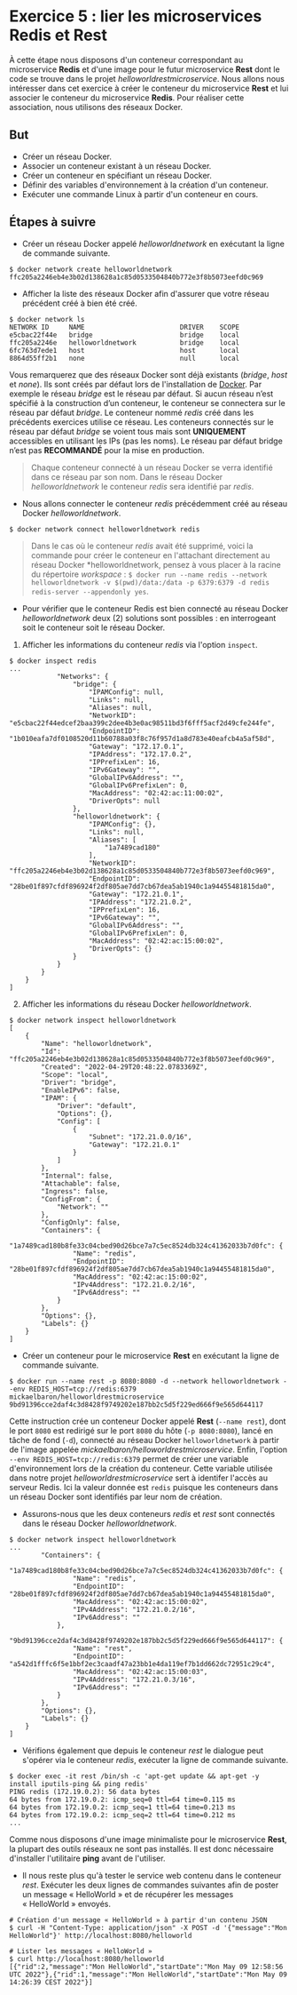 # Exercice 5 : lier les microservices Redis et Rest

À cette étape nous disposons d'un conteneur correspondant au microservice **Redis** et d'une image pour le futur microservice **Rest** dont le code se trouve dans le projet *helloworldrestmicroservice*. Nous allons nous intéresser dans cet exercice à créer le conteneur du microservice **Rest** et lui associer le conteneur du microservice **Redis**. Pour réaliser cette association, nous utilisons des réseaux Docker.

## But

* Créer un réseau Docker.
* Associer un conteneur existant à un réseau Docker.
* Créer un conteneur en spécifiant un réseau Docker.
* Définir des variables d'environnement à la création d'un conteneur.
* Exécuter une commande Linux à partir d'un conteneur en cours.

## Étapes à suivre

* Créer un réseau Docker appelé *helloworldnetwork* en exécutant la ligne de commande suivante.

```console
$ docker network create helloworldnetwork
ffc205a2246eb4e3b02d138628a1c85d0533504840b772e3f8b5073eefd0c969
```

* Afficher la liste des réseaux Docker afin d'assurer que votre réseau précédent créé à bien été créé.

```console
$ docker network ls
NETWORK ID     NAME                        DRIVER    SCOPE
e5cbac22f44e   bridge                      bridge    local
ffc205a2246e   helloworldnetwork           bridge    local
6fc763d7ede1   host                        host      local
8864d55ff2b1   none                        null      local
```

Vous remarquerez que des réseaux Docker sont déjà existants (*bridge*, *host* et *none*). Ils sont créés par défaut lors de l'installation de [Docker](https://www.docker.com/). Par exemple le réseau *bridge* est le réseau par défaut. Si aucun réseau n’est spécifié à la construction d’un conteneur, le conteneur se connectera sur le réseau par défaut *bridge*. Le conteneur nommé *redis* créé dans les précédents exercices utilise ce réseau. Les conteneurs connectés sur le réseau par défaut *bridge* se voient tous mais sont **UNIQUEMENT** accessibles en utilisant les IPs (pas les noms). Le réseau par défaut bridge n’est pas **RECOMMANDÉ** pour la mise en production.

> Chaque conteneur connecté à un réseau Docker se verra identifié dans ce réseau par son nom. Dans le réseau Docker *helloworldnetwork* le conteneur *redis* sera identifié par *redis*.

* Nous allons connecter le conteneur *redis* précédemment créé au réseau Docker *helloworldnetwork*.

```console
$ docker network connect helloworldnetwork redis
```

> Dans le cas où le conteneur *redis* avait été supprimé, voici la commande pour créer le conteneur en l'attachant directement au réseau Docker *helloworldnetwork, pensez à vous placer à la racine du répertoire _workspace_ : `$ docker run --name redis --network helloworldnetwork -v $(pwd)/data:/data -p 6379:6379 -d redis redis-server --appendonly yes`.

* Pour vérifier que le conteneur Redis est bien connecté au réseau Docker *helloworldnetwork* deux (2) solutions sont possibles : en interrogeant soit le conteneur soit le réseau Docker.

1. Afficher les informations du conteneur *redis* via l'option `inspect`.

```console
$ docker inspect redis
...
            "Networks": {
                "bridge": {
                    "IPAMConfig": null,
                    "Links": null,
                    "Aliases": null,
                    "NetworkID": "e5cbac22f44edcef2baa399c2dee4b3e0ac98511bd3f6fff5acf2d49cfe244fe",
                    "EndpointID": "1b010eafa7df0108520d11b60788a03f8c76f957d1a8d783e40eafcb4a5af58d",
                    "Gateway": "172.17.0.1",
                    "IPAddress": "172.17.0.2",
                    "IPPrefixLen": 16,
                    "IPv6Gateway": "",
                    "GlobalIPv6Address": "",
                    "GlobalIPv6PrefixLen": 0,
                    "MacAddress": "02:42:ac:11:00:02",
                    "DriverOpts": null
                },
                "helloworldnetwork": {
                    "IPAMConfig": {},
                    "Links": null,
                    "Aliases": [
                        "1a7489cad180"
                    ],
                    "NetworkID": "ffc205a2246eb4e3b02d138628a1c85d0533504840b772e3f8b5073eefd0c969",
                    "EndpointID": "28be01f897cfdf896924f2df805ae7dd7cb67dea5ab1940c1a94455481815da0",
                    "Gateway": "172.21.0.1",
                    "IPAddress": "172.21.0.2",
                    "IPPrefixLen": 16,
                    "IPv6Gateway": "",
                    "GlobalIPv6Address": "",
                    "GlobalIPv6PrefixLen": 0,
                    "MacAddress": "02:42:ac:15:00:02",
                    "DriverOpts": {}
                }
            }
        }
    }
]
```

2. Afficher les informations du réseau Docker *helloworldnetwork*.

```console
$ docker network inspect helloworldnetwork
[
    {
        "Name": "helloworldnetwork",
        "Id": "ffc205a2246eb4e3b02d138628a1c85d0533504840b772e3f8b5073eefd0c969",
        "Created": "2022-04-29T20:48:22.0783369Z",
        "Scope": "local",
        "Driver": "bridge",
        "EnableIPv6": false,
        "IPAM": {
            "Driver": "default",
            "Options": {},
            "Config": [
                {
                    "Subnet": "172.21.0.0/16",
                    "Gateway": "172.21.0.1"
                }
            ]
        },
        "Internal": false,
        "Attachable": false,
        "Ingress": false,
        "ConfigFrom": {
            "Network": ""
        },
        "ConfigOnly": false,
        "Containers": {
            "1a7489cad180b8fe33c04cbed90d26bce7a7c5ec8524db324c41362033b7d0fc": {
                "Name": "redis",
                "EndpointID": "28be01f897cfdf896924f2df805ae7dd7cb67dea5ab1940c1a94455481815da0",
                "MacAddress": "02:42:ac:15:00:02",
                "IPv4Address": "172.21.0.2/16",
                "IPv6Address": ""
            }
        },
        "Options": {},
        "Labels": {}
    }
]
```

* Créer un conteneur pour le microservice **Rest** en exécutant la ligne de commande suivante.

```console
$ docker run --name rest -p 8080:8080 -d --network helloworldnetwork --env REDIS_HOST=tcp://redis:6379 mickaelbaron/helloworldrestmicroservice
9bd91396cce2daf4c3d8428f9749202e187bb2c5d5f229ed666f9e565d644117
```

Cette instruction crée un conteneur Docker appelé **Rest** (`--name rest`), dont le port `8080` est redirigé sur le port `8080` du hôte (`-p 8080:8080`), lancé en tâche de fond (`-d`), connecté au réseau Docker `helloworldnetwork` à partir de l'image appelée *mickaelbaron/helloworldrestmicroservice*. Enfin, l'option `--env REDIS_HOST=tcp://redis:6379` permet de créer une variable d'environnement lors de la création du conteneur. Cette variable utilisée dans notre projet *helloworldrestmicroservice* sert à identifer l'accès au serveur Redis. Ici la valeur donnée est `redis` puisque les conteneurs dans un réseau Docker sont identifiés par leur nom de création.

* Assurons-nous que les deux conteneurs *redis* et *rest* sont connectés dans le réseau Docker *helloworldnetwork*.

```console
$ docker network inspect helloworldnetwork
...
        "Containers": {
            "1a7489cad180b8fe33c04cbed90d26bce7a7c5ec8524db324c41362033b7d0fc": {
                "Name": "redis",
                "EndpointID": "28be01f897cfdf896924f2df805ae7dd7cb67dea5ab1940c1a94455481815da0",
                "MacAddress": "02:42:ac:15:00:02",
                "IPv4Address": "172.21.0.2/16",
                "IPv6Address": ""
            },
            "9bd91396cce2daf4c3d8428f9749202e187bb2c5d5f229ed666f9e565d644117": {
                "Name": "rest",
                "EndpointID": "a542d1fffc6f5e1bbf2ec3caadf47a23bb1e4da119ef7b1dd662dc72951c29c4",
                "MacAddress": "02:42:ac:15:00:03",
                "IPv4Address": "172.21.0.3/16",
                "IPv6Address": ""
            }
        },
        "Options": {},
        "Labels": {}
    }
]
```

* Vérifions également que depuis le conteneur *rest* le dialogue peut s'opérer via le conteneur *redis*, exécuter la ligne de commande suivante.

```console
$ docker exec -it rest /bin/sh -c 'apt-get update && apt-get -y install iputils-ping && ping redis'
PING redis (172.19.0.2): 56 data bytes
64 bytes from 172.19.0.2: icmp_seq=0 ttl=64 time=0.115 ms
64 bytes from 172.19.0.2: icmp_seq=1 ttl=64 time=0.213 ms
64 bytes from 172.19.0.2: icmp_seq=2 ttl=64 time=0.212 ms
...
```

Comme nous disposons d'une image minimaliste pour le microservice **Rest**, la plupart des outils réseaux ne sont pas installés. Il est donc nécessaire d'installer l'utilitaire **ping** avant de l'utiliser.

* Il nous reste plus qu'à tester le service web contenu dans le conteneur *rest*. Exécuter les deux lignes de commandes suivantes afin de poster un message « HelloWorld » et de récupérer les messages « HelloWorld » envoyés.

```console
# Création d'un message « HelloWorld » à partir d'un contenu JSON
$ curl -H "Content-Type: application/json" -X POST -d '{"message":"Mon HelloWorld"}' http://localhost:8080/helloworld

# Lister les messages « HelloWorld »
$ curl http://localhost:8080/helloworld
[{"rid":2,"message":"Mon HelloWorld","startDate":"Mon May 09 12:58:56 UTC 2022"},{"rid":1,"message":"Mon HelloWorld","startDate":"Mon May 09 14:26:39 CEST 2022"}]
```